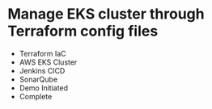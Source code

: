 # Manage EKS cluster through Terraform config files
- Terraform IaC
- AWS EKS Cluster
- Jenkins CICD
- SonarQube
- Demo Initiated
- Complete
